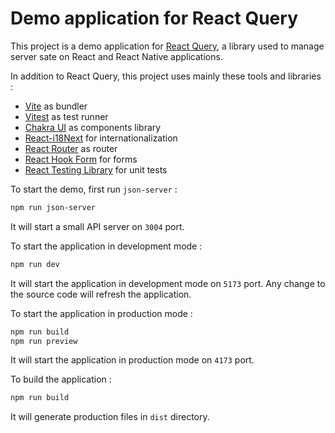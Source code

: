 # Demo application for React Query

This project is a demo application for [React Query](https://react-query.tanstack.com/), a library used to manage server sate on React and React Native applications.

In addition to React Query, this project uses mainly these tools and libraries :

- [Vite](https://vitejs.dev/) as bundler
- [Vitest](https://vitest.dev/) as test runner
- [Chakra UI](https://chakra-ui.com/) as components library
- [React-i18Next](https://react.i18next.com/) for internationalization
- [React Router](https://reactrouter.com/) as router
- [React Hook Form](https://react-hook-form.com/) for forms
- [React Testing Library](https://testing-library.com/docs/react-testing-library/intro/) for unit tests

To start the demo, first run `json-server` :

```bash
npm run json-server
```

It will start a small API server on `3004` port.

To start the application in development mode :

```bash
npm run dev
```

It will start the application in development mode on `5173` port. Any change to the source code will refresh the application.

To start the application in production mode :

```bash
npm run build
npm run preview
```

It will start the application in production mode on `4173` port.

To build the application :

```bash
npm run build
```

It will generate production files in `dist` directory.
